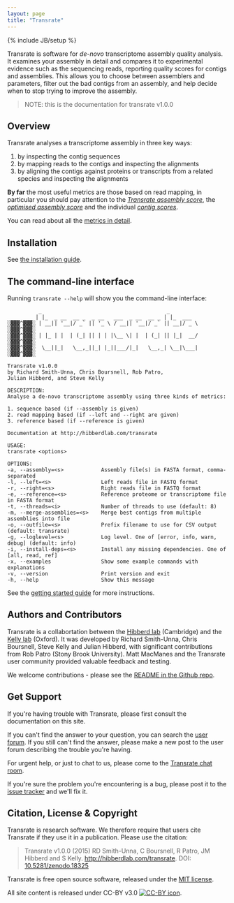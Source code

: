 ```yaml
---
layout: page
title: "Transrate"
---
```


{% include JB/setup %}

Transrate is software for *de-novo* transcriptome assembly quality analysis. It examines your assembly in detail and compares it to experimental evidence such as the sequencing reads, reporting quality scores for contigs and assemblies. This allows you to choose between assemblers and parameters, filter out the bad contigs from an assembly, and help decide when to stop trying to improve the assembly.

> NOTE: this is the documentation for transrate v1.0.0

## Overview

Transrate analyses a transcriptome assembly in three key ways:

1. by inspecting the contig sequences
2. by mapping reads to the contigs and inspecting the alignments
3. by aligning the contigs against proteins or transcripts from a related species and inspecting the alignments

**By far** the most useful metrics are those based on read mapping, in particular you should pay attention to the *[Transrate assembly score](metrics.html#the-transrate-score)*, the *[optimised assembly score](metrics.html#the-optimised-asssembly-score)* and the individual *[contig scores](metrics.html#the-contig-score)*.

You can read about all the [metrics in detail](metrics.html).

## Installation

See [the installation guide](installation.html).

## The command-line interface

Running `transrate --help` will show you the command-line interface:

```
          _                                        _
         | |_  _ __  __ _  _ __   ___  _ __  __ _ | |_  ___
░▓▓▓^▓▓▓░ | __|| '__|/ _` || '_ \ / __|| '__|/ _` || __|/ _ \ ░▓▓▓^▓▓▓░
░▓▓▓^▓▓▓░ | |_ | |  | (_| || | | |\__ \| |  | (_| || |_|  __/ ░▓▓▓^▓▓▓░
░▓▓▓^▓▓▓░  \__||_|   \__,_||_| |_||___/|_|   \__,_| \__|\___| ░▓▓▓^▓▓▓░

Transrate v1.0.0
by Richard Smith-Unna, Chris Boursnell, Rob Patro,
Julian Hibberd, and Steve Kelly

DESCRIPTION:
Analyse a de-novo transcriptome assembly using three kinds of metrics:

1. sequence based (if --assembly is given)
2. read mapping based (if --left and --right are given)
3. reference based (if --reference is given)

Documentation at http://hibberdlab.com/transrate

USAGE:
transrate <options>

OPTIONS:
-a, --assembly=<s>            Assembly file(s) in FASTA format, comma-separated
-l, --left=<s>                Left reads file in FASTQ format
-r, --right=<s>               Right reads file in FASTQ format
-e, --reference=<s>           Reference proteome or transcriptome file in FASTA format
-t, --threads=<i>             Number of threads to use (default: 8)
-m, --merge-assemblies=<s>    Merge best contigs from multiple assemblies into file
-o, --outfile=<s>             Prefix filename to use for CSV output (default: transrate)
-g, --loglevel=<s>            Log level. One of [error, info, warn, debug] (default: info)
-i, --install-deps=<s>        Install any missing dependencies. One of [all, read, ref]
-x, --examples                Show some example commands with explanations
-v, --version                 Print version and exit
-h, --help                    Show this message
```

See the [getting started guide](getting_started.html) for more instructions.

## Authors and Contributors

Transrate is a collabortation between the [Hibberd lab](http://hibberdlab.com) (Cambridge) and the [Kelly lab](http://stevekellylab.com) (Oxford). It was developed by Richard Smith-Unna, Chris Boursnell, Steve Kelly and Julian Hibberd, with significant contributions from Rob Patro (Stony Brook University). Matt MacManes and the Transrate user community provided valuable feedback and testing.

We welcome contributions - please see the [README in the Github repo](https://github.com/Blahah/transrate).

## Get Support

If you're having trouble with Transrate, please first consult the documentation on this site.

If you can't find the answer to your question, you can search the [user forum](https://groups.google.com/forum/#!forum/transrate-users). If you still can't find the answer, please make a new post to the user forum describing the trouble you're having.

For urgent help, or just to chat to us, please come to the [Transrate chat room](https://gitter.im/Blahah/transrate).

If you're sure the problem you're encountering is a bug, please post it to the [issue tracker](https://github.com/Blahah/transrate/issues) and we'll fix it.

## Citation, License & Copyright

Transrate is research software. We therefore require that users cite Transrate if they use it in a publication. Please use the citation:

> Transrate v1.0.0 (2015) RD Smith-Unna, C Boursnell, R Patro, JM Hibberd and S Kelly. http://hibberdlab.com/transrate. DOI:  [10.5281/zenodo.18325](http://dx.doi.org/10.5281/zenodo.18325)

Transrate is free open source software, released under the [MIT license](http://transrate.mit-license.org).

All site content is released under CC-BY v3.0 [![CC-BY icon](https://licensebuttons.net/l/by/3.0/80x15.png)](https://creativecommons.org/licenses/by/3.0/).
